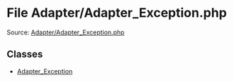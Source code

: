 File Adapter/Adapter_Exception.php
=========
Source: [Adapter/Adapter_Exception.php](https://github.com/PrestaShop/PrestaShop/blob/1.6.1.1/Adapter/Adapter_Exception.php)


Classes
-------

* [Adapter_Exception](class.Adapter_Exception)

